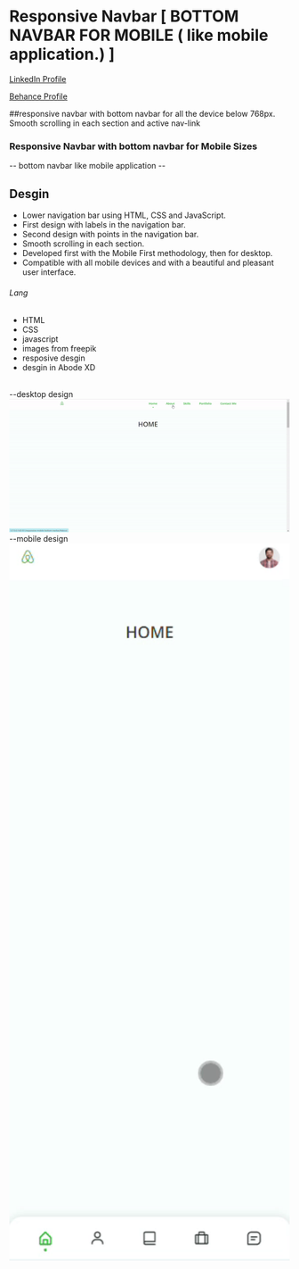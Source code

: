 # Responsive Navbar [ BOTTOM NAVBAR FOR MOBILE ( like mobile application.) ]
<a href="https://www.linkedin.com/in/dharmendraverma95/" target="_blank">LinkedIn Profile </a>

<a href="https://www.behance.net/dhirukumar" target="_blank">Behance Profile </a>

##responsive navbar with bottom navbar for all the device below 768px. Smooth scrolling in each section and active nav-link

### Responsive Navbar with bottom navbar for Mobile Sizes
-- bottom navbar like mobile application --

## Desgin 
<ul>
  <li>Lower navigation bar using HTML, CSS and JavaScript.</li>
  <li>First design with labels in the navigation bar.</li>
  <li>Second design with points in the navigation bar.</li>
  <li>Smooth scrolling in each section.</li>
  <li>Developed first with the Mobile First methodology, then for desktop.</li>
  <li>Compatible with all mobile devices and with a beautiful and pleasant user interface.</li>
</ul>

###### Lang
<ul>
  <li>HTML</li>
  <li>CSS</li>
  <li>javascript</li>
  <li>images from freepik</li>
  <li>resposive desgin</li>
  <li>desgin in Abode XD</li>
</ul>
<br>
--desktop design<br>
<a href="https://www.behance.net/gallery/211205955/Mobile-Bottom-Navbar-like-Mobile-Application" target="_blank" >
<img src="./desktop-gif.gif" alt="desktop responsive navbar" width="575px" />
</a>
<br>
--mobile design<br>
<a href="https://www.behance.net/gallery/211205955/Mobile-Bottom-Navbar-like-Mobile-Application" target="_blank" >
<img src="./mobile-gif.gif" alt="bottom mobile responsive navbar" width="575px" />
</a>

